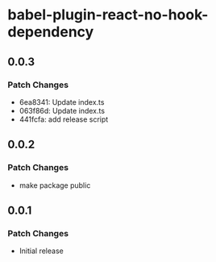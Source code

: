 # babel-plugin-react-no-hook-dependency

## 0.0.3

### Patch Changes

- 6ea8341: Update index.ts
- 063f86d: Update index.ts
- 441fcfa: add release script

## 0.0.2

### Patch Changes

- make package public

## 0.0.1

### Patch Changes

- Initial release
